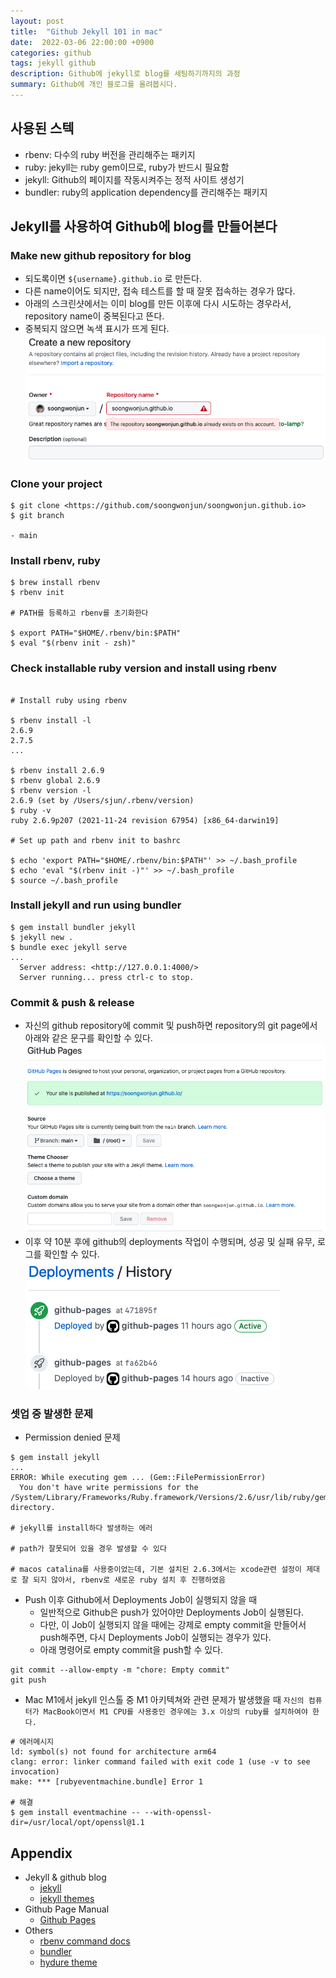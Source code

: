 ```yaml
---
layout: post
title:  "Github Jekyll 101 in mac"
date:  2022-03-06 22:00:00 +0900
categories: github
tags: jekyll github
description: Github에 jekyll로 blog를 세팅하기까지의 과정
summary: Github에 개인 블로그를 올려봅시다.
---
```


## 사용된 스텍

- rbenv: 다수의 ruby 버전을 관리해주는 패키지
- ruby: jekyll는 ruby gem이므로, ruby가 반드시 필요함
- jekyll: Github의 페이지를 작동시켜주는 정적 사이트 생성기
- bundler: ruby의 application dependency를 관리해주는 패키지

## Jekyll를 사용하여 Github에 blog를 만들어본다

### Make new github repository for blog

- 되도록이면 `${username}.github.io` 로 만든다.
- 다른 name이어도 되지만, 접속 테스트를 할 때 잘못 접속하는 경우가 많다.
- 아래의 스크린샷에서는 이미 blog를 만든 이후에 다시 시도하는 경우라서, repository name이 중복된다고 뜬다.
- 중복되지 않으면 녹색 표시가 뜨게 된다.
![Github_Blog_Create_Repository](/images/20220306/create_repository.png)

### Clone your project

```terminal
$ git clone <https://github.com/soongwonjun/soongwonjun.github.io>
$ git branch

- main

```

### Install rbenv, ruby

```terminal
$ brew install rbenv
$ rbenv init

# PATH를 등록하고 rbenv를 초기화한다

$ export PATH="$HOME/.rbenv/bin:$PATH"
$ eval "$(rbenv init - zsh)"
```

### Check installable ruby version and install using rbenv

```terminal

# Install ruby using rbenv

$ rbenv install -l
2.6.9
2.7.5
...

$ rbenv install 2.6.9
$ rbenv global 2.6.9
$ rbenv version -l
2.6.9 (set by /Users/sjun/.rbenv/version)
$ ruby -v
ruby 2.6.9p207 (2021-11-24 revision 67954) [x86_64-darwin19]

# Set up path and rbenv init to bashrc

$ echo 'export PATH="$HOME/.rbenv/bin:$PATH"' >> ~/.bash_profile
$ echo 'eval "$(rbenv init -)"' >> ~/.bash_profile
$ source ~/.bash_profile

```

### Install jekyll and run using bundler

```terminal
$ gem install bundler jekyll
$ jekyll new .
$ bundle exec jekyll serve
...
  Server address: <http://127.0.0.1:4000/>
  Server running... press ctrl-c to stop.
```

### Commit & push & release

- 자신의 github repository에 commit 및 push하면 repository의 git page에서 아래와 같은 문구를 확인할 수 있다.
![Github_Blog_Release_Page](/images/20220306/release_page.png)
- 이후 약 10분 후에 github의 deployments 작업이 수행되며, 성공 및 실패 유무, 로그를 확인할 수 있다.
![Github_Blog_Deployments](/images/20220306/deployments.png)

### 셋업 중 발생한 문제

- Permission denied 문제

```terminal
$ gem install jekyll
...
ERROR: While executing gem ... (Gem::FilePermissionError)
  You don't have write permissions for the /System/Library/Frameworks/Ruby.framework/Versions/2.6/usr/lib/ruby/gems/2.6.0 directory.

# jekyll를 install하다 발생하는 에러

# path가 잘못되어 있을 경우 발생할 수 있다

# macos catalina를 사용중이었는데, 기본 설치된 2.6.3에서는 xcode관련 설정이 제대로 잘 되지 않아서, rbenv로 새로운 ruby 설치 후 진행하였음

```

- Push 이후 Github에서 Deployments Job이 실행되지 않을 때
  - 일반적으로 Github은 push가 있어야만 Deployments Job이 실행된다.
  - 다만, 이 Job이 실행되지 않을 때에는 강제로 empty commit을 만들어서 push해주면, 다시 Deployments Job이 실행되는 경우가 있다.
  - 아래 명령어로 empty commit을 push할 수 있다.

```terminal
git commit --allow-empty -m "chore: Empty commit"
git push
```

- Mac M1에서 jekyll 인스톨 중 M1 아키텍쳐와 관련 문제가 발생했을 때
`자신의 컴퓨터가 MacBook이면서 M1 CPU를 사용중인 경우에는 3.x 이상의 ruby를 설치하여야 한다.`

```terminal
# 에러메시지
ld: symbol(s) not found for architecture arm64
clang: error: linker command failed with exit code 1 (use -v to see invocation)
make: *** [rubyeventmachine.bundle] Error 1

# 해결
$ gem install eventmachine -- --with-openssl-dir=/usr/local/opt/openssl@1.1
```

## Appendix

- Jekyll & github blog
  - [jekyll](https://jekyllrb-ko.github.io)
  - [jekyll themes](http://jekyllthemes.org/)
- Github Page Manual
  - [Github Pages](https://docs.github.com/en/pages)
- Others
  - [rbenv command docs](https://github.com/rbenv/rbenv#command-reference)
  - [bundler](https://bundler.io/)
  - [hydure theme](https://github.com/zivong/jekyll-theme-hydure)
